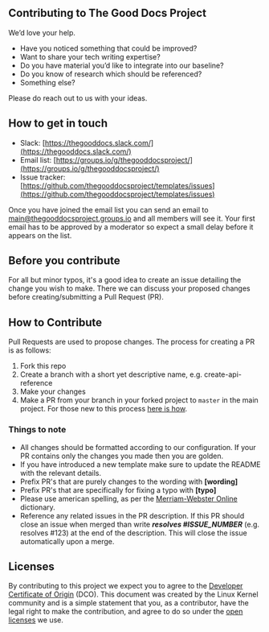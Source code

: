 ## Contributing to The Good Docs Project

We’d love your help.

-   Have you noticed something that could be improved?
-   Want to share your tech writing expertise?
-   Do you have material you’d like to integrate into our baseline?
-   Do you know of research which should be referenced?
-   Something else?

Please do reach out to us with your ideas.

## How to get in touch

-   Slack: [https://thegooddocs.slack.com/](https://thegooddocs.slack.com/)
-   Email list: [https://groups.io/g/thegooddocsproject/](https://groups.io/g/thegooddocsproject/)
-   Issue tracker: [https://github.com/thegooddocsproject/templates/issues](https://github.com/thegooddocsproject/templates/issues)

Once you have joined the email list you can send an email to <main@thegooddocsproject.groups.io> and all members will see it. Your first email has to be approved by a moderator so expect a small delay before it appears on the list.

## Before you contribute

For all but minor typos, it's a good idea to create an issue detailing the change you wish to make. There we can discuss your proposed changes before creating/submitting a Pull Request (PR).

## How to Contribute

Pull Requests are used to propose changes. The process for creating a PR is as follows:

1. Fork this repo
2. Create a branch with a short yet descriptive name, e.g. create-api-reference
3. Make your changes
4. Make a PR from your branch in your forked project to `master` in the main project. For those new to this process [here is how](https://guides.github.com/activities/hello-world/).

### Things to note

-   All changes should be formatted according to our configuration. If your PR contains only the changes you made then you are golden.
-   If you have introduced a new template make sure to update the README with the relevant details.
-   Prefix PR's that are purely changes to the wording with **[wording]**
-   Prefix PR's that are specifically for fixing a typo with **[typo]**
-   Please use american spelling, as per the [Merriam-Webster Online](https://www.merriam-webster.com/) dictionary.
-   Reference any related issues in the PR description. If this PR should close an issue when merged than write **_resolves #ISSUE_NUMBER_** (e.g. resolves #123) at the end of the description. This will close the issue automatically upon a merge.

## Licenses

By contributing to this project we expect you to agree to the [Developer Certificate of Origin](https://developercertificate.org/) (DCO). This document was created by the Linux Kernel community and is a simple statement that you, as a contributor, have the legal right to make the contribution, and agree to do so under the [open licenses](licenses) we use.
